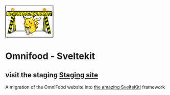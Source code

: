 ![construction.gif](./img/YVPE.gif)

# Omnifood - Sveltekit

## visit the staging [Staging site](https://jva-omnifood.netlify.app/)

A migration of the OmniFood website into [the amazing SvelteKit!](https://kit.svelte.dev/) framework
